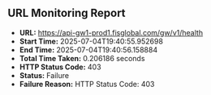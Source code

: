 ## URL Monitoring Report

- **URL:** https://api-gw1-prod1.fisglobal.com/gw/v1/health
- **Start Time:** 2025-07-04T19:40:55.952698
- **End Time:** 2025-07-04T19:40:56.158884
- **Total Time Taken:** 0.206186 seconds
- **HTTP Status Code:** 403
- **Status:** Failure
- **Failure Reason:** HTTP Status Code: 403
